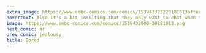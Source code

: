 ```yaml
---
extra_image: https://www.smbc-comics.com/comics/153943323220181013after.png
hovertext: Also it's a bit insulting that they only want to chat when they're bored.
image: https://www.smbc-comics.com/comics/1539432900-20181013.png
next_comic: ar
prev_comic: jealousy
title: Bored
---
```


